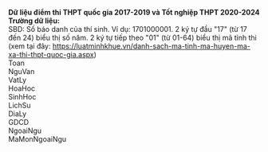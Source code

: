 **Dữ liệu điểm thi THPT quốc gia 2017-2019 và Tốt nghiệp THPT 2020-2024**
<br>
**Trường dữ liệu:**
<br>
SBD: Số báo danh của thí sinh. Ví dụ: 1701000001. 2 ký tự đầu "17" (từ 17 đến 24) biểu thị số năm. 2 ký tự tiếp theo "01" (từ 01-64) biểu thị mã tỉnh thi (xem tại đây: https://luatminhkhue.vn/danh-sach-ma-tinh-ma-huyen-ma-xa-thi-thpt-quoc-gia.aspx)
<br>
Toan
<br>
NguVan
<br>
VatLy
<br>
HoaHoc
<br>
SinhHoc
<br>
LichSu
<br>
DiaLy
<br>
GDCD
<br>
NgoaiNgu
<br>
MaMonNgoaiNgu
<br>
